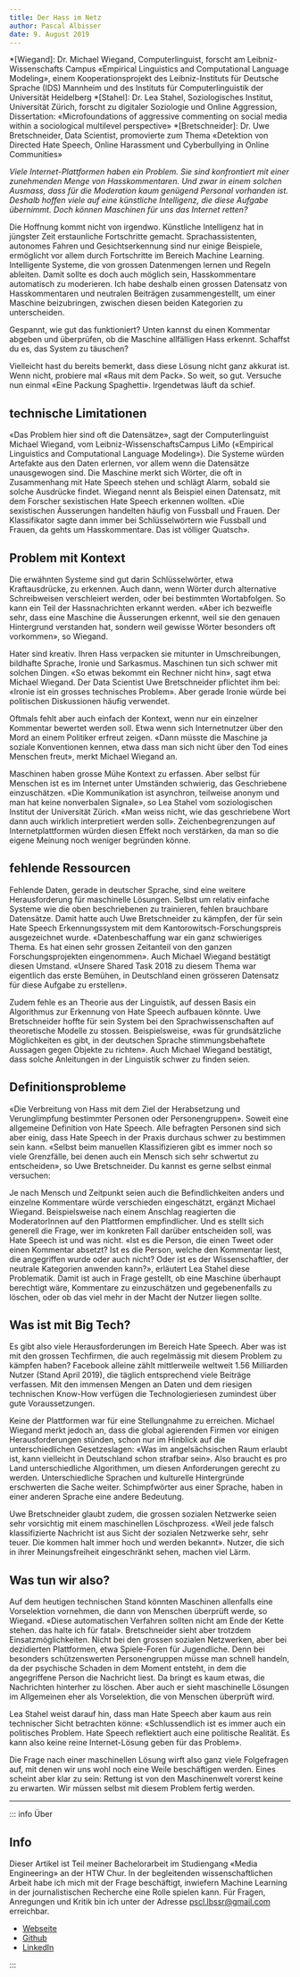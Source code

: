 ```yaml
---
title: Der Hass im Netz
author: Pascal Albisser
date: 9. August 2019
---
```


<ClientOnly>
  <WakeUpApi/>
</ClientOnly>

*[Wiegand]: Dr. Michael Wiegand, Computerlinguist, forscht am Leibniz-Wissenschafts Campus «Empirical Linguistics and Computational Language Modeling», einem Kooperationsprojekt des Leibniz-Instituts für Deutsche Sprache (IDS) Mannheim und des Instituts für Computerlinguistik der Universität Heidelberg
*[Stahel]: Dr. Lea Stahel, Soziologisches Institut, Universität Zürich, forscht zu digitaler Soziologie und Online Aggression, Dissertation: «Microfoundations of aggressive commenting on social media within a sociological multilevel perspective»
*[Bretschneider]: Dr. Uwe Bretschneider, Data Scientist, promovierte zum Thema «Detektion von Directed Hate Speech, Online Harassment und Cyberbullying in Online Communities»

_Viele Internet-Plattformen haben ein Problem. Sie sind konfrontiert mit einer zunehmenden Menge von Hasskommentaren. Und zwar in einem solchen Ausmass, dass für die Moderation kaum genügend Personal vorhanden ist. Deshalb hoffen viele auf eine künstliche Intelligenz, die diese Aufgabe übernimmt. Doch können Maschinen für uns das Internet retten?_

Die Hoffnung kommt nicht von irgendwo. Künstliche Intelligenz hat in jüngster Zeit erstaunliche Fortschritte gemacht. Sprachassistenten, autonomes Fahren und Gesichtserkennung sind nur einige Beispiele, ermöglicht vor allem durch Fortschritte im Bereich Machine Learning. Intelligente Systeme, die von grossen Datenmengen lernen und Regeln ableiten. Damit sollte es doch auch möglich sein, Hasskommentare automatisch zu moderieren. Ich habe deshalb einen grossen Datensatz von Hasskommentaren und neutralen Beiträgen zusammengestellt, um einer Maschine beizubringen, zwischen diesen beiden Kategorien zu unterscheiden.

Gespannt, wie gut das funktioniert? Unten kannst du einen Kommentar abgeben und überprüfen, ob die Maschine allfälligen Hass erkennt. Schaffst du es, das System zu täuschen?

<ClientOnly>
  <HateForm/>
</ClientOnly>

Vielleicht hast du bereits bemerkt, dass diese Lösung nicht ganz akkurat ist. Wenn nicht, probiere mal «Raus mit dem Pack». So weit, so gut. Versuche nun einmal «Eine Packung Spaghetti». Irgendetwas läuft da schief. 

## technische Limitationen ##

«Das Problem hier sind oft die Datensätze», sagt der Computerlinguist Michael Wiegand, vom Leibniz-WissenschaftsCampus LiMo («Empirical Linguistics and Computational Language Modeling»). Die Systeme würden Artefakte aus den Daten erlernen, vor allem wenn die Datensätze unausgewogen sind. Die Maschine merkt sich Wörter, die oft in Zusammenhang mit Hate Speech stehen und schlägt Alarm, sobald sie solche Ausdrücke findet. Wiegand nennt als Beispiel einen Datensatz, mit dem Forscher sexistischen Hate Speech erkennen wollten. «Die sexistischen Äusserungen handelten häufig von Fussball und Frauen. Der Klassifikator sagte dann immer bei Schlüsselwörtern wie Fussball und Frauen, da gehts um Hasskommentare. Das ist völliger Quatsch».
## Problem mit Kontext ##
Die erwähnten Systeme sind gut darin Schlüsselwörter, etwa Kraftausdrücke, zu erkennen. Auch dann, wenn Wörter durch alternative Schreibweisen verschleiert werden, oder bei bestimmten Wortabfolgen. So kann ein Teil der Hassnachrichten erkannt werden. «Aber ich bezweifle sehr, dass eine Maschine die Äusserungen erkennt, weil sie den genauen Hintergrund verstanden hat, sondern weil gewisse Wörter besonders oft vorkommen», so Wiegand. 

Hater sind kreativ. Ihren Hass verpacken sie mitunter in Umschreibungen, bildhafte Sprache, Ironie und Sarkasmus. Maschinen tun sich schwer mit solchen Dingen. «So etwas bekommt ein Rechner nicht hin», sagt etwa Michael Wiegand. Der Data Scientist Uwe Bretschneider pflichtet ihm bei: «Ironie ist ein grosses technisches Problem». Aber gerade Ironie würde bei politischen Diskussionen häufig verwendet. 

Oftmals fehlt aber auch einfach der Kontext, wenn nur ein einzelner Kommentar bewertet werden soll. Etwa wenn sich Internetnutzer über den Mord an einem Politiker erfreut zeigen. «Dann müsste die Maschine ja soziale Konventionen kennen, etwa dass man sich nicht über den Tod eines Menschen freut», merkt Michael Wiegand an. 

Maschinen haben grosse Mühe Kontext zu erfassen. Aber selbst für Menschen ist es im Internet unter Umständen schwierig, das Geschriebene einzuschätzen. «Die Kommunikation ist asynchron, teilweise anonym und man hat keine nonverbalen Signale», so Lea Stahel vom soziologischen Institut der Universität Zürich. «Man weiss nicht, wie das geschriebene Wort dann auch wirklich interpretiert werden soll». Zeichenbegrenzungen auf Internetplattformen würden diesen Effekt noch verstärken, da man so die eigene Meinung noch weniger begründen könne. 
## fehlende Ressourcen ##
Fehlende Daten, gerade in deutscher Sprache, sind eine weitere Herausforderung für maschinelle Lösungen. Selbst um relativ einfache Systeme wie die oben beschriebenen zu trainieren, fehlen brauchbare Datensätze. Damit hatte auch Uwe Bretschneider zu kämpfen, der für sein Hate Speech Erkennungssystem mit dem Kantorowitsch-Forschungspreis ausgezeichnet wurde. «Datenbeschaffung war ein ganz schwieriges Thema. Es hat einen sehr grossen Zeitanteil von den ganzen Forschungsprojekten eingenommen». Auch Michael Wiegand bestätigt diesen Umstand. «Unsere Shared Task 2018 zu diesem Thema war eigentlich das erste Bemühen, in Deutschland einen grösseren Datensatz für diese Aufgabe zu erstellen». 

Zudem fehle es an Theorie aus der Linguistik, auf dessen Basis ein Algorithmus zur Erkennung von Hate Speech aufbauen könnte. Uwe Bretschneider hoffte für sein System bei den Sprachwissenschaften auf theoretische Modelle zu stossen. Beispielsweise, «was für grundsätzliche Möglichkeiten es gibt, in der deutschen Sprache stimmungsbehaftete Aussagen gegen Objekte zu richten». Auch Michael Wiegand bestätigt, dass solche Anleitungen in der Linguistik schwer zu finden seien.

## Definitionsprobleme ##
«Die Verbreitung von Hass mit dem Ziel der Herabsetzung und Verunglimpfung bestimmter Personen oder Personengruppen». Soweit eine allgemeine Definition von Hate Speech. Alle befragten Personen sind sich aber einig, dass Hate Speech in der Praxis durchaus schwer zu bestimmen sein kann. «Selbst beim manuellen Klassifizieren gibt es immer noch so viele Grenzfälle, bei denen auch ein Mensch sich sehr schwertut zu entscheiden», so Uwe Bretschneider. Du kannst es gerne selbst einmal versuchen:

<ClientOnly>
  <Quiz/>
</ClientOnly>

Je nach Mensch und Zeitpunkt seien auch die Befindlichkeiten anders und einzelne Kommentare würde verschieden eingeschätzt, ergänzt Michael Wiegand. Beispielsweise nach einem Anschlag reagierten die ModeratorInnen auf den Plattformen empfindlicher.
Und es stellt sich generell die Frage, wer im konkreten Fall darüber entscheiden soll, was Hate Speech ist und was nicht. «Ist es die Person, die einen Tweet oder einen Kommentar absetzt? Ist es die Person, welche den Kommentar liest, die angegriffen wurde oder auch nicht? Oder ist es der Wissenschaftler, der neutrale Kategorien anwenden kann?», erläutert Lea Stahel diese Problematik. Damit ist auch in Frage gestellt, ob eine Maschine überhaupt berechtigt wäre, Kommentare zu einzuschätzen und gegebenenfalls zu löschen, oder ob das viel mehr in der Macht der Nutzer liegen sollte. 
## Was ist mit Big Tech? ##
Es gibt also viele Herausforderungen im Bereich Hate Speech. Aber was ist mit den grossen Techfirmen, die auch regelmässig mit diesem Problem zu kämpfen haben? Facebook alleine zählt mittlerweile weltweit 1.56 Milliarden Nutzer (Stand April 2019), die täglich entsprechend viele Beiträge verfassen. Mit den immensen Mengen an Daten und dem riesigen technischen Know-How verfügen die Technologieriesen zumindest über gute Voraussetzungen.

Keine der Plattformen war für eine Stellungnahme zu erreichen. Michael Wiegand merkt jedoch an, dass die global agierenden Firmen vor einigen Herausforderungen stünden, schon nur im Hinblick auf die unterschiedlichen Gesetzeslagen: «Was im angelsächsischen Raum erlaubt ist, kann vielleicht in Deutschland schon strafbar sein». Also braucht es pro Land unterschiedliche Algorithmen, um diesen Anforderungen gerecht zu werden. Unterschiedliche Sprachen und kulturelle Hintergründe erschwerten die Sache weiter. Schimpfwörter aus einer Sprache, haben in einer anderen Sprache eine andere Bedeutung.      

Uwe Bretschneider glaubt zudem, die grossen sozialen Netzwerke seien sehr vorsichtig mit einem maschinellen Löschprozess. «Weil jede falsch klassifizierte Nachricht ist aus Sicht der sozialen Netzwerke sehr, sehr teuer. Die kommen halt immer hoch und werden bekannt». Nutzer, die sich in ihrer Meinungsfreiheit eingeschränkt sehen, machen viel Lärm. 
## Was tun wir also? ## 
Auf dem heutigen technischen Stand könnten Maschinen allenfalls eine Vorselektion vornehmen, die dann von Menschen überprüft werde, so Wiegand. «Diese automatischen Verfahren sollten nicht am Ende der Kette stehen. das halte ich für fatal». Bretschneider sieht aber trotzdem Einsatzmöglichkeiten. Nicht bei den grossen sozialen Netzwerken, aber bei dezidierten Plattformen, etwa Spiele-Foren für Jugendliche. Denn bei besonders schützenswerten Personengruppen müsse man schnell handeln, da der psychische Schaden in dem Moment entsteht, in dem die angegriffene Person die Nachricht liest. Da bringt es kaum etwas, die Nachrichten hinterher zu löschen. Aber auch er sieht maschinelle Lösungen im Allgemeinen eher als Vorselektion, die von Menschen überprüft wird.

Lea Stahel weist darauf hin, dass man Hate Speech aber kaum aus rein technischer Sicht betrachten könne: «Schlussendlich ist es immer auch ein politisches Problem. Hate Speech reflektiert auch eine politische Realität. Es kann also keine reine Internet-Lösung geben für das Problem». 

Die Frage nach einer maschinellen Lösung wirft also ganz viele Folgefragen auf, mit denen wir uns wohl noch eine Weile beschäftigen werden. Eines scheint aber klar zu sein: Rettung ist von den Maschinenwelt vorerst keine zu erwarten. Wir müssen selbst mit diesem Problem fertig werden.

***

<ClientOnly>
  <Social />
</ClientOnly>

::: info Über 

## Info

Dieser Artikel ist Teil meiner Bachelorarbeit im Studiengang «Media Engineering» an der HTW Chur. In der begleitenden wissenschaftlichen Arbeit habe ich mich mit der Frage beschäftigt, inwiefern Machine Learning in der journalistischen Recherche eine Rolle spielen kann. Für Fragen, Anregungen und Kritik bin ich unter der Adresse <pscl.lbssr@gmail.com> erreichbar.

- [Webseite](https://pscl.lbssr.ch)<br>
- [Github](https://github.com/pscllbssr)<br>
- [LinkedIn](https://www.linkedin.com/in/pascal-albisser)<br>

:::